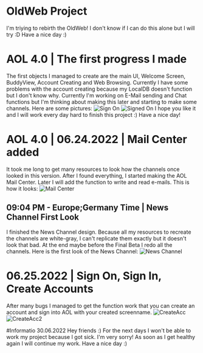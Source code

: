 # OldWeb Project
I'm triying to rebirth the OldWeb!
I don't know if I can do this alone but I will try :D
Have a nice day :)

# AOL 4.0 | The first progress I made
The first objects I managed to create are the main UI, Welcome Screen, BuddyView, Account Creating and Web Browsing. Currently I have some problems with the account creating because my LocalDB doesn't function but I don't know why. Currently I'm working on E-Mail sending and Chat functions but I'm thinking about making this later and starting to make some channels. Here are some pictures: 
![Sign On](https://i.imgur.com/K9RjFtt.png)
![Signed On](https://i.imgur.com/nkkQS3q.png)
I hope you like it and I will work every day hard to finish this project :) Have a nice day!

# AOL 4.0 | 06.24.2022 | Mail Center added
It took me long to get many resources to look how the channels once looked in this version. After I found everything, I started making the AOL Mail Center. Later I will add the function to write and read e-mails. This is how it looks:
![Mail Center](https://i.imgur.com/p8RhZgZ.png)

## 09:04 PM - Europe;Germany Time | News Channel First Look

I finished the News Channel design. Because all my resources to recreate the channels are white-gray, I can't replicate them exactly but it doesn't look that bad. At the end maybe before the Final Beta I redo all the channels. Here is the first look of the News Channel: 
![News Channel](https://i.imgur.com/pt3OznK.png)

# 06.25.2022 | Sign On, Sign In, Create Accounts
After many bugs I managed to get the function work that you can create an account and sign into AOL with your created screenname. 
![CreateAcc](https://i.imgur.com/i3Su491.png)
![CreateAcc2](https://i.imgur.com/6eNZk51.png)

#Informatio 30.06.2022
Hey friends :) For the next days I won't be able to work my project because I got sick. I'm very sorry! As soon as I get healthy again I will continue my work. Have a nice day :)

